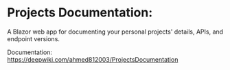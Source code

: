 # Projects Documentation: 

A Blazor web app for documenting your personal projects' details, APIs, and endpoint versions.

Documentation: https://deepwiki.com/ahmed812003/ProjectsDocumentation

